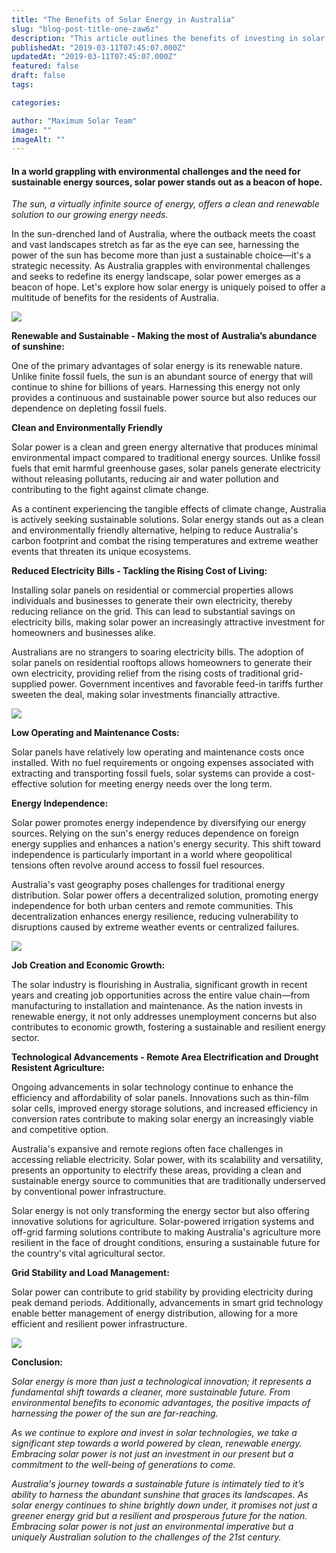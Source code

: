 ```yaml
---
title: "The Benefits of Solar Energy in Australia"
slug: "blog-post-title-one-zaw6z"
description: "This article outlines the benefits of investing in solar panels for your home or business in Australia."
publishedAt: "2019-03-11T07:45:07.000Z"
updatedAt: "2019-03-11T07:45:07.000Z"
featured: false
draft: false
tags:

categories:

author: "Maximum Solar Team"
image: ""
imageAlt: ""
---
```


#### **In a world grappling with environmental challenges and the need for sustainable energy sources, solar power stands out as a beacon of hope.**

_The sun, a virtually infinite source of energy, offers a clean and renewable solution to our growing energy needs._

In the sun-drenched land of Australia, where the outback meets the coast and vast landscapes stretch as far as the eye can see, harnessing the power of the sun has become more than just a sustainable choice—it's a strategic necessity. As Australia grapples with environmental challenges and seeks to redefine its energy landscape, solar power emerges as a beacon of hope. Let's explore how solar energy is uniquely poised to offer a multitude of benefits for the residents of Australia.  

![](/images/blog/image-24.jpg)

**Renewable and Sustainable - Making the most of Australia’s abundance of sunshine:**

One of the primary advantages of solar energy is its renewable nature. Unlike finite fossil fuels, the sun is an abundant source of energy that will continue to shine for billions of years. Harnessing this energy not only provides a continuous and sustainable power source but also reduces our dependence on depleting fossil fuels.

**Clean and Environmentally Friendly**

Solar power is a clean and green energy alternative that produces minimal environmental impact compared to traditional energy sources. Unlike fossil fuels that emit harmful greenhouse gases, solar panels generate electricity without releasing pollutants, reducing air and water pollution and contributing to the fight against climate change.

As a continent experiencing the tangible effects of climate change, Australia is actively seeking sustainable solutions. Solar energy stands out as a clean and environmentally friendly alternative, helping to reduce Australia's carbon footprint and combat the rising temperatures and extreme weather events that threaten its unique ecosystems.  

**Reduced Electricity Bills - Tackling the Rising Cost of Living:**

Installing solar panels on residential or commercial properties allows individuals and businesses to generate their own electricity, thereby reducing reliance on the grid. This can lead to substantial savings on electricity bills, making solar power an increasingly attractive investment for homeowners and businesses alike.

Australians are no strangers to soaring electricity bills. The adoption of solar panels on residential rooftops allows homeowners to generate their own electricity, providing relief from the rising costs of traditional grid-supplied power. Government incentives and favorable feed-in tariffs further sweeten the deal, making solar investments financially attractive.

![](/images/blog/image-25.jpg)

**Low Operating and Maintenance Costs:**

Solar panels have relatively low operating and maintenance costs once installed. With no fuel requirements or ongoing expenses associated with extracting and transporting fossil fuels, solar systems can provide a cost-effective solution for meeting energy needs over the long term.

  
**Energy Independence:**

Solar power promotes energy independence by diversifying our energy sources. Relying on the sun's energy reduces dependence on foreign energy supplies and enhances a nation's energy security. This shift toward independence is particularly important in a world where geopolitical tensions often revolve around access to fossil fuel resources.

Australia's vast geography poses challenges for traditional energy distribution. Solar power offers a decentralized solution, promoting energy independence for both urban centers and remote communities. This decentralization enhances energy resilience, reducing vulnerability to disruptions caused by extreme weather events or centralized failures.

  

![](/images/blog/image-26.jpg)

**Job Creation and Economic Growth:**

The solar industry is flourishing in Australia, significant growth in recent years and creating job opportunities across the entire value chain—from manufacturing to installation and maintenance. As the nation invests in renewable energy, it not only addresses unemployment concerns but also contributes to economic growth, fostering a sustainable and resilient energy sector.  

**Technological Advancements - Remote Area Electrification and** **Drought Resistent Agriculture:**

Ongoing advancements in solar technology continue to enhance the efficiency and affordability of solar panels. Innovations such as thin-film solar cells, improved energy storage solutions, and increased efficiency in conversion rates contribute to making solar energy an increasingly viable and competitive option.

Australia's expansive and remote regions often face challenges in accessing reliable electricity. Solar power, with its scalability and versatility, presents an opportunity to electrify these areas, providing a clean and sustainable energy source to communities that are traditionally underserved by conventional power infrastructure.

Solar energy is not only transforming the energy sector but also offering innovative solutions for agriculture. Solar-powered irrigation systems and off-grid farming solutions contribute to making Australia's agriculture more resilient in the face of drought conditions, ensuring a sustainable future for the country's vital agricultural sector.

**Grid Stability and Load Management:**

Solar power can contribute to grid stability by providing electricity during peak demand periods. Additionally, advancements in smart grid technology enable better management of energy distribution, allowing for a more efficient and resilient power infrastructure.

![](/images/blog/image-27.jpg)

**Conclusion:**

_Solar energy is more than just a technological innovation; it represents a fundamental shift towards a cleaner, more sustainable future. From environmental benefits to economic advantages, the positive impacts of harnessing the power of the sun are far-reaching._

_As we continue to explore and invest in solar technologies, we take a significant step towards a world powered by clean, renewable energy. Embracing solar power is not just an investment in our present but a commitment to the well-being of generations to come._  

_Australia's journey towards a sustainable future is intimately tied to it’s ability to harness the abundant sunshine that graces its landscapes. As solar energy continues to shine brightly down under, it promises not just a greener energy grid but a resilient and prosperous future for the nation. Embracing solar power is not just an environmental imperative but a uniquely Australian solution to the challenges of the 21st century._
